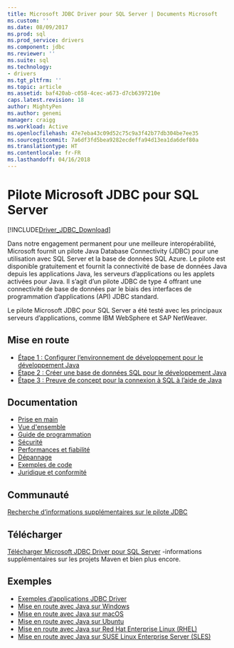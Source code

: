 ```yaml
---
title: Microsoft JDBC Driver pour SQL Server | Documents Microsoft
ms.custom: ''
ms.date: 08/09/2017
ms.prod: sql
ms.prod_service: drivers
ms.component: jdbc
ms.reviewer: ''
ms.suite: sql
ms.technology:
- drivers
ms.tgt_pltfrm: ''
ms.topic: article
ms.assetid: baf420ab-c058-4cec-a673-d7cb6397210e
caps.latest.revision: 18
author: MightyPen
ms.author: genemi
manager: craigg
ms.workload: Active
ms.openlocfilehash: 47e7eba43c09d52c75c9a3f42b77db304be7ee35
ms.sourcegitcommit: 7a6df3fd5bea9282ecdeffa94d13ea1da6def80a
ms.translationtype: HT
ms.contentlocale: fr-FR
ms.lasthandoff: 04/16/2018
---
```

# <a name="microsoft-jdbc-driver-for-sql-server"></a>Pilote Microsoft JDBC pour SQL Server

[!INCLUDE[Driver_JDBC_Download](../../includes/driver_jdbc_download.md)]

Dans notre engagement permanent pour une meilleure interopérabilité, Microsoft fournit un pilote Java Database Connectivity (JDBC) pour une utilisation avec SQL Server et la base de données SQL Azure. Le pilote est disponible gratuitement et fournit la connectivité de base de données Java depuis les applications Java, les serveurs d’applications ou les applets activées pour Java. Il s’agit d’un pilote JDBC de type 4 offrant une connectivité de base de données par le biais des interfaces de programmation d’applications (API) JDBC standard.

Le pilote Microsoft JDBC pour SQL Server a été testé avec les principaux serveurs d’applications, comme IBM WebSphere et SAP NetWeaver.
  
## <a name="getting-started"></a>Mise en route  
* [Étape 1 : Configurer l’environnement de développement pour le développement Java](step-1-configure-development-environment-for-java-development.md)  
* [Étape 2 : Créer une base de données SQL pour le développement Java](step-2-create-a-sql-database-for-java-development.md)  
* [Étape 3 : Preuve de concept pour la connexion à SQL à l’aide de Java](step-3-proof-of-concept-connecting-to-sql-using-java.md)  
  
## <a name="documentation"></a>Documentation  
* [Prise en main](getting-started-with-the-jdbc-driver.md)
* [Vue d'ensemble](overview-of-the-jdbc-driver.md)  
* [Guide de programmation](programming-guide-for-jdbc-sql-driver.md)
* [Sécurité](securing-jdbc-driver-applications.md)  
* [Performances et fiabilité](improving-performance-and-reliability-with-the-jdbc-driver.md)  
* [Dépannage](diagnosing-problems-with-the-jdbc-driver.md)
* [Exemples de code](sample-jdbc-driver-applications.md) 
* [Juridique et conformité](compliance-and-legal-for-the-jdbc-sql-driver.md)  
  
## <a name="community"></a>Communauté
[Recherche d’informations supplémentaires sur le pilote JDBC](finding-additional-jdbc-driver-information.md)  
  
## <a name="download"></a>Télécharger
[Télécharger Microsoft JDBC Driver pour SQL Server](download-microsoft-jdbc-driver-for-sql-server.md) -informations supplémentaires sur les projets Maven et bien plus encore.
  
## <a name="samples"></a>Exemples  
* [Exemples d’applications JDBC Driver](sample-jdbc-driver-applications.md)  
* [Mise en route avec Java sur Windows](https://www.microsoft.com/sql-server/developer-get-started/java/windows/)
* [Mise en route avec Java sur macOS](https://www.microsoft.com/sql-server/developer-get-started/java/mac/)
* [Mise en route avec Java sur Ubuntu](https://www.microsoft.com/sql-server/developer-get-started/java/ubuntu/)
* [Mise en route avec Java sur Red Hat Enterprise Linux (RHEL)](https://www.microsoft.com/sql-server/developer-get-started/java/rhel/)
* [Mise en route avec Java sur SUSE Linux Enterprise Server (SLES)](https://www.microsoft.com/sql-server/developer-get-started/java/sles/)

